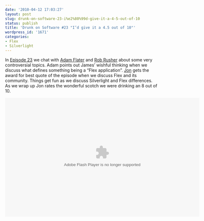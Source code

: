 ```yaml
---
date: '2010-04-12 17:03:27'
layout: post
slug: drunk-on-software-23-i%e2%80%99d-give-it-a-4-5-out-of-10
status: publish
title: 'Drunk on Software #23 "I’d give it a 4.5 out of 10"'
wordpress_id: '1671'
categories:
- Flex
- Silverlight
---
```


In [Episode 23](http://www.drunkonsoftware.com/2010/04/02/episode-23-id-give-it-a-4-5-out-of-10/) we chat with [Adam Flater](http://adamflater.blogspot.com/) and [Rob Rusher](http://www.robrusher.com/) about some very controversial topics. Adam points out James’ wishful thinking when we discuss what defines something being a “Flex application”. [Jon](http://www.ectropic.com) gets the award for best quote of the episode when we discuss Flex and its community. Things get fun as we discuss Silverlight and Flex differences. As we wrap up Jon rates the wonderful scotch we were drinking an 8 out of 10. 

<embed src="http://blip.tv/play/AYHSw38A" type="application/x-shockwave-flash" width="640" height="390" allowscriptaccess="always" allowfullscreen="true">
